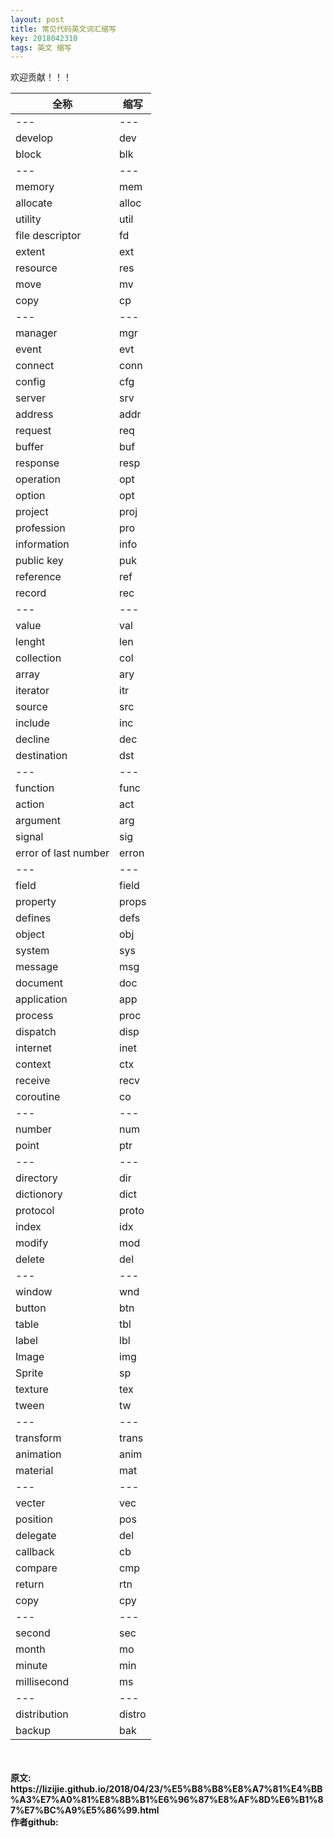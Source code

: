 ```yaml
---
layout: post
title: 常见代码英文词汇缩写
key: 2018042310
tags: 英文 缩写
---
```


欢迎贡献！！！

|全称|缩写|
|---|---|
|---|---|
|develop|dev|
|block|blk|
|---|---|
|memory|mem|
|allocate|alloc|
|utility|util|
|file descriptor|fd|
|extent|ext|
|resource|res|
|move|mv|
|copy|cp|
|---|---|
|manager|mgr|
|event|evt|
|connect|conn|
|config|cfg|
|server|srv|
|address|addr|
|request|req|
|buffer|buf|
|response|resp|
|operation|opt|
|option|opt|
|project|proj|
|profession|pro|
|information|info|
|public key|puk|
|reference|ref|
|record|rec|
|---|---|
|value|val|
|lenght|len|
|collection|col|
|array|ary|
|iterator|itr|
|source|src|
|include|inc|
|decline|dec|
|destination|dst|
|---|---|
|function|func|
|action|act|
|argument|arg|
|signal|sig|
|error of last number|erron|
|---|---|
|field| field|
|property|props|
|defines| defs|
|object| obj|
|system| sys|
|message|msg|
|document|doc|
|application|app|
|process|proc|
|dispatch|disp|
|internet|inet|
|context|ctx|
|receive|recv|
|coroutine|co|
|---|---|
|number|num|
|point|ptr|
|---|---|
|directory|dir|
|dictionory|dict|
|protocol| proto|
|index|idx|
|modify|mod|
|delete|del|
|---|---|
|window|wnd|
|button|btn|
|table|tbl|
|label|lbl|
|Image|img|
|Sprite|sp|
|texture|tex|
|tween|tw|
|---|---|
|transform|trans|
|animation|anim|
|material|mat|
|---|---|
|vecter|vec|
|position|pos|
|delegate|del|
|callback|cb|
|compare|cmp|
|return|rtn|
|copy|cpy|
|---|---|
|second|sec|
|month|mo|
|minute|min|
|millisecond|ms|
|---|---|
|distribution|distro|
|backup|bak|

<br>
<br>
<b>原文:<br>
https://lizijie.github.io/2018/04/23/%E5%B8%B8%E8%A7%81%E4%BB%A3%E7%A0%81%E8%8B%B1%E6%96%87%E8%AF%8D%E6%B1%87%E7%BC%A9%E5%86%99.html
<br>
作者github:<br>
<https://github.com/lizijie>
</b>

